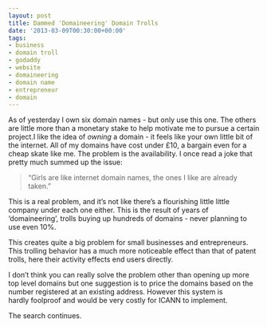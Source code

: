 ```yaml
---
layout: post
title: Dammed 'Domaineering' Domain Trolls
date: '2013-03-09T00:30:00+00:00'
tags:
- business
- domain troll
- godaddy
- website
- domaineering
- domain name
- entrepreneur
- domain
---
```

As of yesterday I own six domain names - but only use this one. The others are little more than a monetary stake to help motivate me to pursue a certain project.I like the idea of _owning_ a domain - it feels like your own little bit of the internet. All of my domains have cost under £10, a bargain even for a cheap skate like me. The problem is the availability. I once read a joke that pretty much summed up the issue:

> “Girls are like internet domain names, the ones I like are already taken.”

This is a real problem, and it’s not like there’s a flourishing little little company under each one either. This is the result of years of ‘domaineering’, trolls buying up hundreds of domains - never planning to use even 10%.

This creates quite a big problem for small businesses and entrepreneurs. This trolling behavior has a much more noticeable effect than that of patent trolls, here their activity effects end users directly.

I don’t think you can really solve the problem other than opening up more top level domains but one suggestion is to price the domains based on the number registered at an existing address. However this system is hardly foolproof and would be very costly for ICANN to implement.

The search continues.
